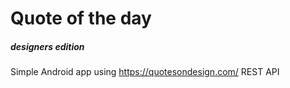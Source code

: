 <h1>Quote of the day</h1>
<h5>designers edition</h5>
<p>
Simple Android app using <a href="https://quotesondesign.com/">https://quotesondesign.com/</a> REST API
</p>
